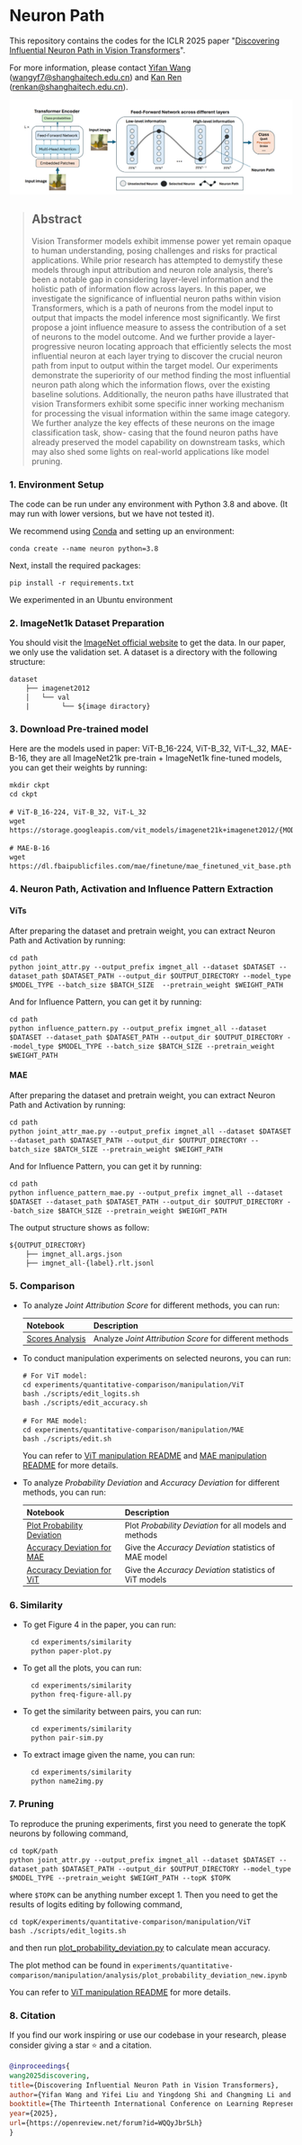 # Neuron Path

This repository contains the codes for the ICLR 2025 paper "[Discovering Influential Neuron Path in Vision Transformers](https://openreview.net/forum?id=WQQyJbr5Lh)". 

For more information, please contact [Yifan Wang](https://zc0in.github.io/) (wangyf7@shanghaitech.edu.cn) and [Kan Ren](https://www.saying.ren/) (renkan@shanghaitech.edu.cn).


![pipeline](pipeline.png)

> ## Abstract
> Vision Transformer models exhibit immense power yet remain opaque to human understanding, posing challenges and risks for practical applications. While prior research has attempted to demystify these models through input attribution and neuron role analysis, there’s been a notable gap in considering layer-level information and the holistic path of information flow across layers. In this paper, we investigate the significance of influential neuron paths within vision Transformers, which is a path of neurons from the model input to output that impacts the model inference most significantly. We first propose a joint influence measure to assess the contribution of a set of neurons to the model outcome. And we further provide a layer-progressive neuron locating approach that efficiently selects the most influential neuron at each layer trying to discover the crucial neuron path from input to output within the target model. Our experiments demonstrate the superiority of our method finding the most influential neuron path along which the information flows, over the existing baseline solutions. Additionally, the neuron paths have illustrated that vision Transformers exhibit some specific inner working mechanism for processing the visual information within the same image category. We further analyze the key effects of these neurons on the image classification task, show- casing that the found neuron paths have already preserved the model capability on downstream tasks, which may also shed some lights on real-world applications like model pruning.

### 1. Environment Setup
The code can be run under any environment with Python 3.8 and above.
(It may run with lower versions, but we have not tested it).

We recommend using [Conda](https://docs.conda.io/en/latest/) and setting up an environment:

    conda create --name neuron python=3.8

Next, install the required packages:

    pip install -r requirements.txt

We experimented in an Ubuntu environment

### 2. ImageNet1k Dataset Preparation
You should visit the [ImageNet official website](https://image-net.org/) to get the data. In our paper, we only use the validation set.
A dataset is a directory with the following structure:

    dataset
        ├── imagenet2012
        │   └── val
        |        └── ${image diractory}


### 3. Download Pre-trained model
Here are the models used in paper: ViT-B_16-224, ViT-B_32, ViT-L_32, MAE-B-16, they are all ImageNet21k pre-train + ImageNet1k fine-tuned models, you can get their weights by running:

```
mkdir ckpt
cd ckpt

# ViT-B_16-224, ViT-B_32, ViT-L_32
wget https://storage.googleapis.com/vit_models/imagenet21k+imagenet2012/{MODEL_NAME}.npz

# MAE-B-16
wget https://dl.fbaipublicfiles.com/mae/finetune/mae_finetuned_vit_base.pth
```

### 4. Neuron Path, Activation and Influence Pattern Extraction 
#### ViTs
After preparing the dataset and pretrain weight, you can extract Neuron Path and Activation by running:

    cd path
    python joint_attr.py --output_prefix imgnet_all --dataset $DATASET --dataset_path $DATASET_PATH --output_dir $OUTPUT_DIRECTORY --model_type $MODEL_TYPE --batch_size $BATCH_SIZE  --pretrain_weight $WEIGHT_PATH



And for Influence Pattern, you can get it by running:

    cd path
    python influence_pattern.py --output_prefix imgnet_all --dataset $DATASET --dataset_path $DATASET_PATH --output_dir $OUTPUT_DIRECTORY --model_type $MODEL_TYPE --batch_size $BATCH_SIZE --pretrain_weight $WEIGHT_PATH   
 
####  MAE
After preparing the dataset and pretrain weight, you can extract Neuron Path and Activation by running:

    cd path
    python joint_attr_mae.py --output_prefix imgnet_all --dataset $DATASET --dataset_path $DATASET_PATH --output_dir $OUTPUT_DIRECTORY --batch_size $BATCH_SIZE --pretrain_weight $WEIGHT_PATH

And for Influence Pattern, you can get it by running:

    cd path
    python influence_pattern_mae.py --output_prefix imgnet_all --dataset $DATASET --dataset_path $DATASET_PATH --output_dir $OUTPUT_DIRECTORY --batch_size $BATCH_SIZE --pretrain_weight $WEIGHT_PATH   

The output structure shows as follow:

    ${OUTPUT_DIRECTORY}
        ├── imgnet_all.args.json
        ├── imgnet_all-{label}.rlt.jsonl

### 5. Comparison

* To analyze *Joint Attribution Score* for different methods, you can run:

    | Notebook     |      Description      |
    |:----------|:-------------|
    | [Scores Analysis](experiments/quantitative-comparison/score/analysis/joint_attribution_score.ipynb)  | Analyze *Joint Attribution Score* for different methods |

* To conduct manipulation experiments on selected neurons, you can run:
    ```
    # For ViT model:
    cd experiments/quantitative-comparison/manipulation/ViT
    bash ./scripts/edit_logits.sh
    bash ./scripts/edit_accuracy.sh

    # For MAE model:
    cd experiments/quantitative-comparison/manipulation/MAE
    bash ./scripts/edit.sh
    ```
    You can refer to [ViT manipulation README](https://github.com/Zc0in/Neuron-Path/tree/release/experiments/quantitative-comparison/manipulation/ViT/README.md) and [MAE manipulation README](https://github.com/Zc0in/Neuron-Path/tree/release/experiments/quantitative-comparison/manipulation/mae/README.md) for more details.
    
* To analyze *Probability Deviation* and *Accuracy Deviation* for different methods, you can run:
    
    | Notebook     |      Description      |
    |:----------|:-------------|
    | [Plot Probability Deviation](https://github.com/Zc0in/Neuron-Path/tree/release/experiments/quantitative-comparison/manipulation/analysis/plot_probability_deviation.ipynb)  | Plot *Probability Deviation* for all models and methods |
    | [Accuracy Deviation for MAE](https://github.com/Zc0in/Neuron-Path/tree/release/experiments/quantitative-comparison/manipulation/analysis/accuracy_deviation_mae.ipynb)  | Give the *Accuracy Deviation* statistics of MAE model |
    | [Accuracy Deviation for ViT](https://github.com/Zc0in/Neuron-Path/tree/release/experiments/quantitative-comparison/manipulation/analysis/accuracy_deviation_vit.ipynb)  | Give the *Accuracy Deviation* statistics of ViT models |


### 6. Similarity

* To get Figure 4 in the paper, you can run:

        cd experiments/similarity
        python paper-plot.py

* To get all the plots, you can run:

        cd experiments/similarity
        python freq-figure-all.py

* To get the similarity between pairs, you can run:

        cd experiments/similarity
        python pair-sim.py

* To extract image given the name, you can run:

        cd experiments/similarity
        python name2img.py

### 7. Pruning

To reproduce the pruning experiments, first you need to generate the topK neurons by following command,

    cd topK/path
    python joint_attr.py --output_prefix imgnet_all --dataset $DATASET --dataset_path $DATASET_PATH --output_dir $OUTPUT_DIRECTORY --model_type $MODEL_TYPE --pretrain_weight $WEIGHT_PATH --topK $TOPK

where `$TOPK` can be anything number except 1.
Then you need to get the results of logits editing by following command,

    cd topK/experiments/quantitative-comparison/manipulation/ViT
    bash ./scripts/edit_logits.sh

and then run [plot_probability_deviation.py](topK/experiments/quantitative-comparison/manipulation/analysis/plot_probability_deviation.py)  to calculate mean accuracy. 

The plot method can be found in `experiments/quantitative-comparison/manipulation/analysis/plot_probability_deviation_new.ipynb`

You can refer to [ViT manipulation README](topK/experiments/quantitative-comparison/manipulation/ViT/README.md) for more details.

### 8. Citation

If you find our work inspiring or use our codebase in your research, please consider giving a star ⭐ and a citation.

```bibtex
@inproceedings{
wang2025discovering,
title={Discovering Influential Neuron Path in Vision Transformers},
author={Yifan Wang and Yifei Liu and Yingdong Shi and Changming Li and Anqi Pang and Sibei Yang and Jingyi Yu and Kan Ren},
booktitle={The Thirteenth International Conference on Learning Representations},
year={2025},
url={https://openreview.net/forum?id=WQQyJbr5Lh}
}
```
